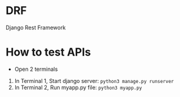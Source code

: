 # DRF
Django Rest Framework

# How to test APIs
- Open 2 terminals
1. In Terminal 1, Start django server: `python3 manage.py runserver`
1. In Terminal 2, Run myapp.py file: `python3 myapp.py`